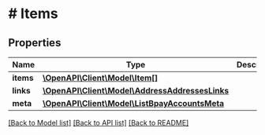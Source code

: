 # # Items

## Properties

Name | Type | Description | Notes
------------ | ------------- | ------------- | -------------
**items** | [**\OpenAPI\Client\Model\Item[]**](Item.md) |  | [optional]
**links** | [**\OpenAPI\Client\Model\AddressAddressesLinks**](AddressAddressesLinks.md) |  | [optional]
**meta** | [**\OpenAPI\Client\Model\ListBpayAccountsMeta**](ListBpayAccountsMeta.md) |  | [optional]

[[Back to Model list]](../../README.md#models) [[Back to API list]](../../README.md#endpoints) [[Back to README]](../../README.md)
